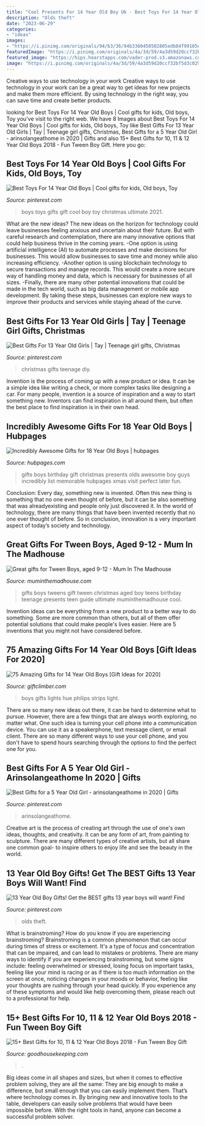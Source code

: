 ```yaml
---
title: "Cool Presents For 14 Year Old Boy Uk - Best Toys For 14 Year Old Boys"
description: "Olds theft"
date: "2023-06-29"
categories:
- "ideas"
images:
- "https://i.pinimg.com/originals/94/b3/36/94b3360450502805edb84f99105debb3.jpg"
featuredImage: "https://i.pinimg.com/originals/4a/3d/59/4a3d59d20ccf32bf5d3c02925c96f455.jpg"
featured_image: "https://hips.hearstapps.com/vader-prod.s3.amazonaws.com/1539616395-fortnite-monopoly-gifts-for-boys-1539616372.jpg?crop=1xw:0.99975xh;center,top&amp;resize=480:*"
image: "https://i.pinimg.com/originals/4a/3d/59/4a3d59d20ccf32bf5d3c02925c96f455.jpg"
---
```



Creative ways to use technology in your work
Creative ways to use technology in your work can be a great way to get ideas for new projects and make them more efficient. By using technology in the right way, you can save time and create better products.

	

		
looking for Best Toys For 14 Year Old Boys | Cool gifts for kids, Old boys, Toy you've visit to the right web. We have 8 Images about Best Toys For 14 Year Old Boys | Cool gifts for kids, Old boys, Toy like Best Gifts For 13 Year Old Girls | Tay | Teenage girl gifts, Christmas, Best Gifts for a 5 Year Old Girl - arinsolangeathome in 2020 | Gifts and also 15+ Best Gifts for 10, 11 &amp; 12 Year Old Boys 2018 - Fun Tween Boy Gift. Here you go:
		
    
## Best Toys For 14 Year Old Boys | Cool Gifts For Kids, Old Boys, Toy

<img loading=lazy src="https://i.pinimg.com/736x/34/28/75/3428755b5185817e2c810cd60eed8ee4.jpg" onerror="this.onerror=null;this.src='https://tse3.mm.bing.net/th?id=OIP.SlgRm770Ms9Wd3VybXOfVAHaLH&amp;pid=15.1';" alt="Best Toys For 14 Year Old Boys | Cool gifts for kids, Old boys, Toy">

_Source: pinterest.com_

>boys toys gifts gift cool boy toy christmas ultimate 2021. 

	

What are the new ideas?
The new ideas on the horizon for technology could leave businesses feeling anxious and uncertain about their future. But with careful research and contemplation, there are many innovative options that could help business thrive in the coming years. 
-One option is using artificial intelligence (AI) to automate processes and make decisions for businesses. This would allow businesses to save time and money while also increasing efficiency. 
-Another option is using blockchain technology to secure transactions and manage records. This would create a more secure way of handling money and data, which is necessary for businesses of all sizes. 
-Finally, there are many other potential innovations that could be made in the tech world, such as big data management or mobile app development. By taking these steps, businesses can explore new ways to improve their products and services while staying ahead of the curve.

    
## Best Gifts For 13 Year Old Girls | Tay | Teenage Girl Gifts, Christmas

<img loading=lazy src="https://i.pinimg.com/736x/37/7e/47/377e4781da78bd42b25fc18deaf5e29b.jpg?b=t" onerror="this.onerror=null;this.src='https://tse2.mm.bing.net/th?id=OIP.K1LPcL8X1rvFTE9T19kCawHaPH&amp;pid=15.1';" alt="Best Gifts For 13 Year Old Girls | Tay | Teenage girl gifts, Christmas">

_Source: pinterest.com_

>christmas gifts teenage diy. 

	

Invention is the process of coming up with a new product or idea. It can be a simple idea like writing a check, or more complex tasks like designing a car. For many people, invention is a source of inspiration and a way to start something new. Inventors can find inspiration in all around them, but often the best place to find inspiration is in their own head.

    
## Incredibly Awesome Gifts For 18 Year Old Boys | Hubpages

<img loading=lazy src="https://usercontent1.hubstatic.com/13099226_f1024.jpg" onerror="this.onerror=null;this.src='https://tse1.mm.bing.net/th?id=OIP.GcGEXU05C8SxEWBQLOQ3oAHaLH&amp;pid=15.1';" alt="Incredibly Awesome Gifts for 18 Year Old Boys | hubpages">

_Source: hubpages.com_

>gifts boys birthday gift christmas presents olds awesome boy guys incredibly list memorable hubpages xmas visit perfect later fun. 

	

Conclusion:
Every day, something new is invented. Often this new thing is something that no one even thought of before, but it can be also something that was alreadyexisting and people only just discovered it. In the world of technology, there are many things that have been invented recently that no one ever thought of before. So in conclusion, innovation is a very important aspect of today’s society and technology.

    
## Great Gifts For Tween Boys, Aged 9-12 - Mum In The Madhouse

<img loading=lazy src="https://www.muminthemadhouse.com/wp-content/uploads/2015/12/The-ultimate-gift-guide-for-tween-boys--870x1305.jpg" onerror="this.onerror=null;this.src='https://tse1.mm.bing.net/th?id=OIP.VxxaB8xEZv7wOODWkcNbNwHaLH&amp;pid=15.1';" alt="Great gifts for Tween Boys, aged 9-12 - Mum In The Madhouse">

_Source: muminthemadhouse.com_

>gifts boys tweens gift tween christmas aged boy teens birthday teenage presents teen guide ultimate muminthemadhouse cool. 

	

Invention ideas can be everything from a new product to a better way to do something. Some are more common than others, but all of them offer potential solutions that could make people's lives easier. Here are 5 inventions that you might not have considered before.

    
## 75 Amazing Gifts For 14 Year Old Boys [Gift Ideas For 2020]

<img loading=lazy src="https://i0.wp.com/giftclimber.com/wp-content/uploads/lights-for-teen-boys-room.jpg" onerror="this.onerror=null;this.src='https://tse2.mm.bing.net/th?id=OIP.yfZV6b9coEBNrpa5saibSAHaGt&amp;pid=15.1';" alt="75 Amazing Gifts for 14 Year Old Boys [Gift Ideas for 2020]">

_Source: giftclimber.com_

>boys gifts lights hue philips strips light. 

	

There are so many new ideas out there, it can be hard to determine what to pursue. However, there are a few things that are always worth exploring, no matter what. One such idea is turning your cell phone into a communication device. You can use it as a speakerphone, text message client, or email client. There are so many different ways to use your cell phone, and you don't have to spend hours searching through the options to find the perfect one for you.

    
## Best Gifts For A 5 Year Old Girl - Arinsolangeathome In 2020 | Gifts

<img loading=lazy src="https://i.pinimg.com/originals/94/b3/36/94b3360450502805edb84f99105debb3.jpg" onerror="this.onerror=null;this.src='https://tse3.mm.bing.net/th?id=OIP.tF1o_NyfRi2PRgPLpY7TowHaQq&amp;pid=15.1';" alt="Best Gifts for a 5 Year Old Girl - arinsolangeathome in 2020 | Gifts">

_Source: pinterest.com_

>arinsolangeathome. 

	

Creative art is the process of creating art through the use of one's own ideas, thoughts, and creativity. It can be any form of art, from painting to sculpture. There are many different types of creative artists, but all share one common goal- to inspire others to enjoy life and see the beauty in the world.

    
## 13 Year Old Boy Gifts! Get The BEST Gifts 13 Year Boys Will Want! Find

<img loading=lazy src="https://i.pinimg.com/originals/4a/3d/59/4a3d59d20ccf32bf5d3c02925c96f455.jpg" onerror="this.onerror=null;this.src='https://tse4.mm.bing.net/th?id=OIP.qEFK8M5iaP7Y2yFW_FUyQQHaPG&amp;pid=15.1';" alt="13 Year Old Boy Gifts! Get the BEST gifts 13 year boys will want! Find">

_Source: pinterest.com_

>olds theft. 

	

What is brainstroming?
How do you know if you are experiencing brainstroming? Brainstroming is a common phenomenon that can occur during times of stress or excitement. It's a type of focus and concentration that can be impaired, and can lead to mistakes or problems. There are many ways to identify if you are experiencing brainstroming, but some signs include: feeling overwhelmed or stressed, losing focus on important tasks, feeling like your mind is racing or as if there is too much information on the screen at once, noticing changes in your moods or behavior, feeling like your thoughts are rushing through your head quickly. If you experience any of these symptoms and would like help overcoming them, please reach out to a professional for help.

    
## 15+ Best Gifts For 10, 11 &amp; 12 Year Old Boys 2018 - Fun Tween Boy Gift

<img loading=lazy src="https://hips.hearstapps.com/vader-prod.s3.amazonaws.com/1539616395-fortnite-monopoly-gifts-for-boys-1539616372.jpg?crop=1xw:0.99975xh;center,top&amp;resize=480:*" onerror="this.onerror=null;this.src='https://tse4.mm.bing.net/th?id=OIP.CZDajnbiym7i1co0gvLT2QHaLH&amp;pid=15.1';" alt="15+ Best Gifts for 10, 11 &amp; 12 Year Old Boys 2018 - Fun Tween Boy Gift">

_Source: goodhousekeeping.com_

>. 

	

Big ideas come in all shapes and sizes, but when it comes to effective problem solving, they are all the same: They are big enough to make a difference, but small enough that you can easily implement them. That’s where technology comes in. By bringing new and innovative tools to the table, developers can easily solve problems that would have been impossible before. With the right tools in hand, anyone can become a successful problem solver.

